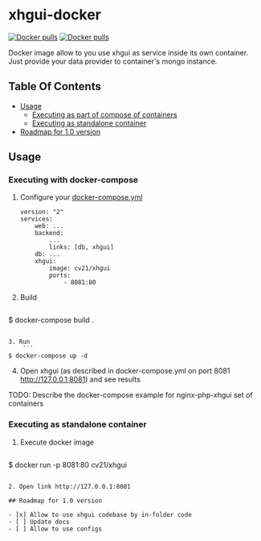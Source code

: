# xhgui-docker

[![Docker pulls](https://img.shields.io/docker/pulls/cv21/xhgui.svg)](https://hub.docker.com/r/cv21/xhgui/) [![Docker pulls](https://img.shields.io/docker/stars/cv21/xhgui.svg)](https://hub.docker.com/r/cv21/xhgui/)

Docker image allow to you use xhgui as service inside its own container. 
Just provide your data provider to container's mongo instance.

## Table Of Contents
- [Usage](#usage)
    - [Executing as part of compose of containers](#executing-with-docker-compose)
    - [Executing as standalone container](#executing-as-standalone-container)
- [Roadmap for 1.0 version](#roadmap-for-1.0-version)

## Usage

### Executing with docker-compose

1. Configure your [docker-compose.yml](https://docs.docker.com/compose/compose-file/)

    ```
    version: "2"
    services:
        web: ...
        backend:
            ...
            links: [db, xhgui]
        db: ...
        xhgui:
            image: cv21/xhgui
            ports: 
                - 8081:80
    ```

2. Build
    ```
$ docker-compose build .
```

3. Run
    ```
$ docker-compose up -d
```

4. Open xhgui (as described in docker-compose.yml on port 8081 http://127.0.0.1:8081) and see results

TODO: Describe the docker-compose example for nginx-php-xhgui set of containers

### Executing as standalone container

1. Execute docker image
    ```
$ docker run -p 8081:80 cv21/xhgui
```

2. Open link http://127.0.0.1:8081

## Roadmap for 1.0 version

- [x] Allow to use xhgui codebase by in-folder code
- [ ] Update docs
- [ ] Allow to use configs
